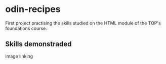 # odin-recipes
First project practising the skills studied on the HTML module of the TOP's foundations course.

## Skills demonstraded

image linking
